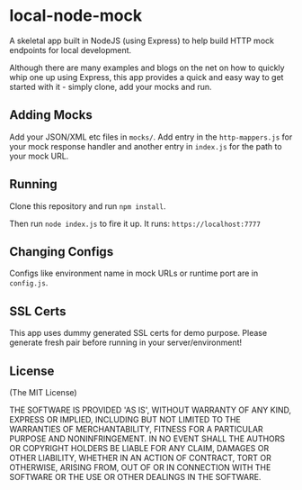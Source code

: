 # local-node-mock

A skeletal app built in NodeJS (using Express) to help build HTTP mock endpoints for local development.

Although there are many examples and blogs on the net on how to quickly whip one up using Express, this app provides a quick and easy way to get started with it - simply clone, add your mocks and run.

## Adding Mocks
Add your JSON/XML etc files in `mocks/`. Add entry in the `http-mappers.js` for your mock response handler and another entry in `index.js` for the path to your mock URL.

## Running

Clone this repository and run `npm install`.

Then run `node index.js` to fire it up. It runs: `https://localhost:7777`

## Changing Configs
Configs like environment name in mock URLs or runtime port are in `config.js`. 

## SSL Certs
This app uses dummy generated SSL certs for demo purpose. Please generate fresh pair before running in your server/environment!


## License

(The MIT License)

THE SOFTWARE IS PROVIDED 'AS IS', WITHOUT WARRANTY OF ANY KIND, EXPRESS OR IMPLIED, INCLUDING BUT NOT LIMITED TO THE WARRANTIES OF MERCHANTABILITY, FITNESS FOR A PARTICULAR PURPOSE AND NONINFRINGEMENT. IN NO EVENT SHALL THE AUTHORS OR COPYRIGHT HOLDERS BE LIABLE FOR ANY CLAIM, DAMAGES OR OTHER LIABILITY, WHETHER IN AN ACTION OF CONTRACT, TORT OR OTHERWISE, ARISING FROM, OUT OF OR IN CONNECTION WITH THE SOFTWARE OR THE USE OR OTHER DEALINGS IN THE SOFTWARE.




